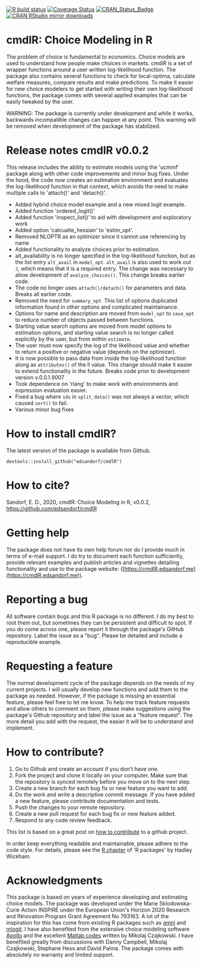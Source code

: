 <!-- badges: start -->
[![R build status](https://github.com/edsandorf/cmdlr/workflows/R-CMD-check/badge.svg)](https://github.com/edsandorf/cmdlr/actions)
[![Coverage Status](https://codecov.io/github/edsandorf/cmdlr/coverage.svg?branch=master)](https://codecov.io/github/edsandorf/cmdlr?branch=master)
[![CRAN_Status_Badge](http://www.r-pkg.org/badges/version-last-release/cmdlR)](https://cran.r-project.org/package=cmdlr)
[![CRAN RStudio mirror downloads](http://cranlogs.r-pkg.org/badges/cmdlR)](http://www.r-pkg.org/pkg/cmdlr)
<!-- badges: end -->

# cmdlR: Choice Modeling in R

The problem of choice is fundamental to economics. Choice models are used to understand how people make choices in markets. cmdlR is a set of wrapper functions around a user written log-likelihood function. The package also contains several functions to check for local-optima, calculate welfare measures, compare results and make predictions. To make it easier for new choice modelers to get started with writing their own log-likelihood functions, the package comes with several applied examples that can be easily tweaked by the user.

WARNING: The package is currently under development and while it works, backwards incompatible changes can happen at any point. This warning will be removed when development of the package has stabilized.

# Release notes cmdlR v0.0.2
This release includes the ability to estimate models using the 'ucminf' package along with other code improvements and minor bug fixes. Under the hood, the code now creates an estimation environment and evaluates the log-likelihood function in that context, which avoids the need to make multiple calls to 'attach()' and 'detach()'.

* Added hybrid choice model example and a new mixed logit example. 
* Added function 'ordered_logit()'
* Added function 'inspect_list()' to aid with development and exploratory work
* Added option 'calcualte_hessian' to 'estim_opt'. 
* Removed NLOPTR as an optimizer since it cannot use referencing by name 
* Added functionality to analyze choices prior to estimation. 
* alt_availability is no longer specified in the log-likelihood function, but
as the list entry `alt_avail` in `model_opt`. `alt_avail` is also used to work
out `J`, which means that it is a required entry. The change was necessary to allow development of `analyze_choices()`. This change breaks earlier code. 
* The code no longer uses `attach()/detach()` for parameters and data. Breaks all earlier code.
* Removed the need for `summary_opt`. This list of options duplicated information found in other options and complicated maintainance. 
* Options for name and description are moved from `model_opt` to `save_opt` to reduce number of objects passed between functions. 
* Starting value search options are moved from model options to estimation options, and starting value search is no longer called explicitly by the user, but from within `estimate`. 
* The user must now specify the log of the likelihood value and whether to return a positive or negative value (depends on the optimizer). 
* It is now possible to pass data from inside the log-likelihood function along as `attributes()` of the ll value. This change should make it easier to extend functionality in the future. Breaks code prior to development version v.0.0.1.9007
* Took dependence on 'rlang' to make work with environments and expression evaluation easier.
* Fixed a bug where `ids` in `split_data()` was not always a vector, which caused `sort()` to fail.
* Various minor bug fixes

# How to install cmdlR?

The latest version of the package is available from Github. 

`devtools::install_github("edsandorf/cmdlR")`

# How to cite?

Sandorf, E. D., 2020, cmdlR: Choice Modeling in R, v0.0.2, https://github.com/edsandorf/cmdlR

# Getting help
The package does not have its own help forum nor do I provide much in terms of e-mail support. I do try to document each function sufficiently, provide relevant examples and publish articles and vignettes detailing functionality and use to the package website: ([https://cmdlR.edsandorf.me](https://cmdlR.edsandorf.me)).

# Reporting a bug 
All software contain bugs and this R package is no different. I do my best to root them out, but sometimes they can be persistent and difficult to spot. If you do come across one, please report it through the package's GitHub repository. Label the issue as a "bug". Please be detailed and include a reproducible example. 

# Requesting a feature
The normal development cycle of the package depends on the needs of my current projects. I will usually develop new functions and add them to the package as needed. However, if the package is missing an essential feature, please feel free to let me know. To help me track feature requests and allow others to comment on them, please make suggestions using the package's Github repository and label the issue as a "feature request". The more detail you add with the request, the easier it will be to understand and implement.

# How to contribute?
1. Go to Github and create an account if you don't have one.
2. Fork the project and clone it locally on your computer. Make sure that the repository is synced remotely before you move on to the next step.
3. Create a new branch for each bug fix or new feature you want to add.
4. Do the work and write a descriptive commit message. If you have added a new feature, please contribute documentation and tests. 
5. Push the changes to your remote repository.
6. Create a new pull request for each bug fix or new feature added.
7. Respond to any code review feedback.


This list is based on a great post on [how to contribute](https://akrabat.com/the-beginners-guide-to-contributing-to-a-github-project/) to a github project. 

In order keep everything readable and maintainable, please adhere to the code style. For details, please see the [R chapter](http://r-pkgs.had.co.nz/r.html) of 'R packages' by Hadley Wickham.


# Acknowledgments
This package is based on years of experience developing and estimating choice
models. The package was developed under the Marie Sklodowska-Curie Action INSPiRE under the European Union's Horizon 2020 Research and INnovation Program Grant Agreement No 793163. A lot of the inspiration for this has come from existing R packages
such as [gmnl](https://CRAN.R-project.org/package=gmnl) and [mlogit](https://CRAN.R-project.org/package=mlogit). I have also benefited from the extensive choice modeling software [Apollo](http://www.apollochoicemodelling.com/) and the excellent [Matlab codes](https://github.com/czaj/DCE) written by Mikolaj Czajkowski. I have benefited greatly from discussions with Danny Campbell, Mikolaj Czajkowski, Stephane Hess and David Palma. The package comes with absolutely no warranty and limited support. 
